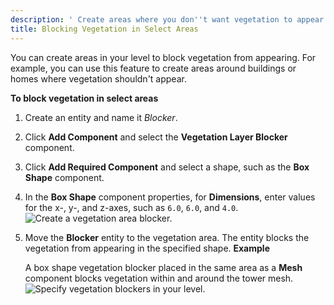 ```yaml
---
description: ' Create areas where you don''t want vegetation to appear in Open 3D Engine. '
title: Blocking Vegetation in Select Areas
---
```


You can create areas in your level to block vegetation from appearing. For example, you can use this feature to create areas around buildings or homes where vegetation shouldn't appear.

**To block vegetation in select areas**

1. Create an entity and name it *Blocker*.

1. Click **Add Component** and select the **Vegetation Layer Blocker** component.

1. Click **Add Required Component** and select a shape, such as the **Box Shape** component.

1. In the **Box Shape** component properties, for **Dimensions**, enter values for the x-, y-, and z-axes, such as `6.0`, `6.0`, and `4.0`.
![Create a vegetation area blocker.](/images/user-guide/vegetation/dynamic/block-vegetation-select-areas-1.png)

1. Move the **Blocker** entity to the vegetation area. The entity blocks the vegetation from appearing in the specified shape.
**Example**

   A box shape vegetation blocker placed in the same area as a **Mesh** component blocks vegetation within and around the tower mesh.
![Specify vegetation blockers in your level.](/images/user-guide/vegetation/dynamic/block-vegetation-select-areas-2.png)
